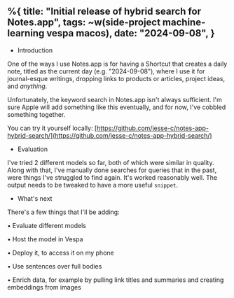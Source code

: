 %{
    title: "Initial release of hybrid search for Notes.app",
    tags: ~w(side-project machine-learning vespa macos),
    date: "2024-09-08",
}
---
* Introduction

One of the ways I use Notes.app is for having a Shortcut that creates a daily note, titled as the current day (e.g. "2024-09-08"), where I use it for journal-esque writings, dropping links to products or articles, project ideas, and _anything_.

Unfortunately, the keyword search in Notes.app isn't always sufficient. I'm sure Apple will add something like this eventually, and for now, I've cobbled something together.

You can try it yourself locally: [https://github.com/jesse-c/notes-app-hybrid-search/](https://github.com/jesse-c/notes-app-hybrid-search/)

* Evaluation

I've tried 2 different models so far, both of which were similar in quality. Along with that, I've manually done searches for queries that in the past, were things I've struggled to find again. It's worked reasonably well. The output needs to be tweaked to have a more useful `snippet`.

* What's next

There's a few things that I'll be adding:

• Evaluate different models

• Host the model in Vespa

• Deploy it, to access it on my phone

• Use sentences over full bodies

• Enrich data, for example by pulling link titles and summaries and creating embeddings from images
